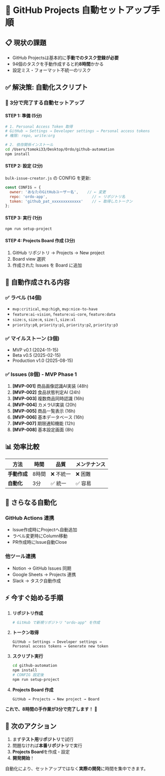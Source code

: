 # 🚀 GitHub Projects 自動セットアップ手順

## 📋 現状の課題
- GitHub Projectsは基本的に**手動でのタスク登録が必要**
- 94個のタスクを手動作成すると約**8時間**かかる
- 設定ミス・フォーマット不統一のリスク

## ✅ 解決策: 自動化スクリプト

### 🎯 **3分で完了する自動セットアップ**

#### STEP 1: 準備 (5分)
```bash
# 1. Personal Access Token 取得
# GitHub → Settings → Developer settings → Personal access tokens
# 権限: repo, write:org

# 2. 依存関係インストール  
cd /Users/tomoki33/Desktop/Ordo/github-automation
npm install
```

#### STEP 2: 設定 (2分)
`bulk-issue-creator.js` の CONFIG を更新:
```javascript
const CONFIG = {
  owner: 'あなたのGitHubユーザー名',    // ← 変更
  repo: 'ordo-app',                    // ← リポジトリ名
  token: 'github_pat_xxxxxxxxxxxxx'    // ← 取得したトークン
};
```

#### STEP 3: 実行 (1分)
```bash
npm run setup-project
```

#### STEP 4: Projects Board 作成 (3分)
1. GitHub リポジトリ → Projects → New project
2. Board view 選択
3. 作成された Issues を Board に追加

## 🎊 **自動作成される内容**

### ✅ ラベル (14個)
- `mvp:critical`, `mvp:high`, `mvp:nice-to-have`
- `feature:ai-vision`, `feature:ui-core`, `feature:data`
- `size:s`, `size:m`, `size:l`, `size:xl`  
- `priority:p0`, `priority:p1`, `priority:p2`, `priority:p3`

### ✅ マイルストーン (3個)
- MVP v0.1 (2024-11-15)
- Beta v0.5 (2025-02-15)  
- Production v1.0 (2025-08-15)

### ✅ Issues (8個) - MVP Phase 1
1. **[MVP-001]** 商品画像認識AI実装 (48h)
2. **[MVP-002]** 食品状態判定AI (24h)
3. **[MVP-003]** 複数商品同時認識 (16h)
4. **[MVP-004]** カメラUI実装 (20h)
5. **[MVP-005]** 商品一覧表示 (16h)
6. **[MVP-006]** 基本データベース (16h)
7. **[MVP-007]** 期限通知機能 (12h)
8. **[MVP-008]** 基本設定画面 (8h)

## 📊 **効率比較**

| 方法 | 時間 | 品質 | メンテナンス |
|------|------|------|-------------|
| **手動作成** | 8時間 | ❌ 不統一 | ❌ 困難 |
| **自動化** | 3分 | ✅ 統一 | ✅ 容易 |

## 🔧 **さらなる自動化**

### GitHub Actions 連携
- Issue作成時にProjectへ自動追加
- ラベル変更時にColumn移動
- PR作成時にIssue自動Close

### 他ツール連携
- Notion → GitHub Issues 同期
- Google Sheets → Projects 連携
- Slack → タスク自動作成

## ⚡ **今すぐ始める手順**

1. **リポジトリ作成**
   ```bash
   # GitHub で新規リポジトリ "ordo-app" を作成
   ```

2. **トークン取得**  
   ```
   GitHub → Settings → Developer settings → 
   Personal access tokens → Generate new token
   ```

3. **スクリプト実行**
   ```bash
   cd github-automation
   npm install
   # CONFIG 設定後
   npm run setup-project
   ```

4. **Projects Board 作成**
   ```
   GitHub → Projects → New project → Board
   ```

**これで、8時間の手作業が3分で完了します！** 🎉

## 🎯 次のアクション

1. まず**テスト用リポジトリ**で試行
2. 問題なければ**本番リポジトリ**で実行  
3. **Projects Board**を作成・設定
4. **開発開始**！

自動化により、セットアップではなく**実際の開発**に時間を集中できます。
